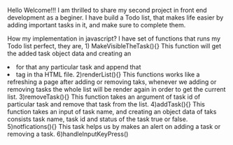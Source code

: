 Hello Welcome!!!
I am thrilled to share my second project in front end development as a beginer.
I have build a Todo list, that makes life easier by adding important tasks in it, and make sure to complete them.

How my implementation in javascript?
   I have set of functions that runs my Todo list perfect, they are,
      1) MakeVisibleTheTask(){}
         This function will get the added task object data and creating an <li> for that any particular task and append that <li> tag in 
      tha HTML file.
      2)renderList(){}
         This functions works like a refreshing a page after adding or removing taks, whenever we adding or removing tasks the whole list 
      will be render again in order to get the current list. 
      3)removeTask(){}
         This function takes an argument of task id of particular task and remove that task from the list.
      4)addTask(){}
         This function takes an input of task name, and creating an object data of taks consists task name, task id and status of the task 
      true or false.
      5)notfications(){}
         This task helps us by makes an alert on adding a task or removing a task.
      6)handleInputKeyPress()
